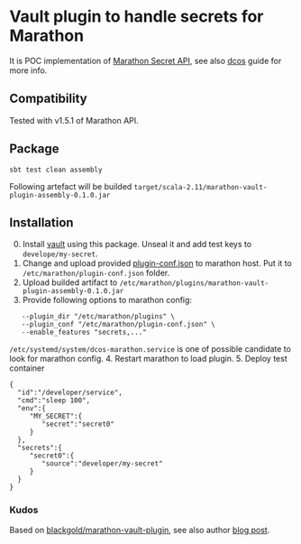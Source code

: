 # Vault plugin to handle secrets for Marathon
It is POC implementation of [Marathon Secret API](https://github.com/mesosphere/marathon/blob/master/docs/docs/secrets.md),
see also [dcos](https://docs.mesosphere.com/1.10/security/secrets/use-secrets/) guide for more info.

## Compatibility

Tested with v1.5.1 of Marathon API.

## Package

`sbt test clean assembly`

Following artefact will be builded
```target/scala-2.11/marathon-vault-plugin-assembly-0.1.0.jar```

## Installation
0. Install [vault](https://github.com/brndnmtthws/vault-dcos) using this package. Unseal it and add test keys to `develope/my-secret`.
1. Change and upload provided [plugin-conf.json](/plugin-conf.json) to marathon host. Put it to `/etc/marathon/plugin-conf.json` folder.
2. Upload builded artifact to `/etc/marathon/plugins/marathon-vault-plugin-assembly-0.1.0.jar`
3. Provide following options to marathon config:
```
   --plugin_dir "/etc/marathon/plugins" \
   --plugin_conf "/etc/marathon/plugin-conf.json" \
   --enable_features "secrets,..."
```
`/etc/systemd/system/dcos-marathon.service` is one of possible candidate to look for marathon config.
4. Restart marathon to load plugin.
5. Deploy test container
```
{
  "id":"/developer/service",
  "cmd":"sleep 100",
  "env":{
     "MY_SECRET":{
        "secret":"secret0"
     }
  },
  "secrets":{
     "secret0":{
        "source":"developer/my-secret"
     }
  }
}
```


### Kudos 
Based on [blackgold/marathon-vault-plugin](https://github.com/blackgold/marathon-vault-plugin),
see also author [blog post](http://popalgo.blogspot.com/2017/02/handling-secrets-in-dcos-or.html).
